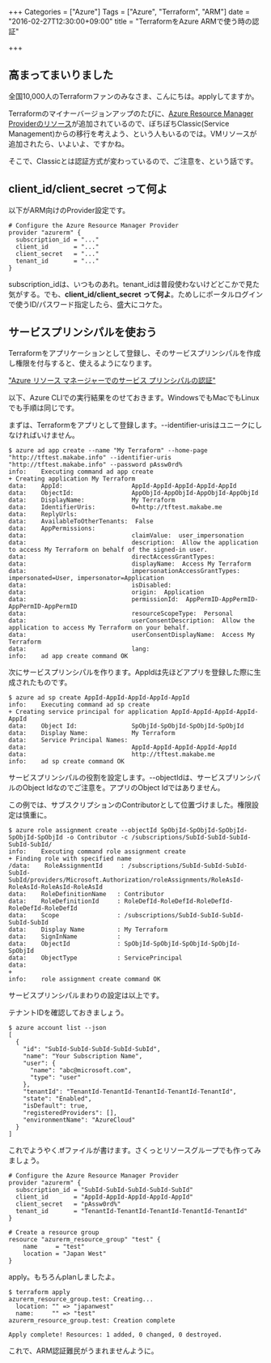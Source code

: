 +++
Categories = ["Azure"]
Tags = ["Azure", "Terraform", "ARM"]
date = "2016-02-27T12:30:00+09:00"
title = "TerraformをAzure ARMで使う時の認証"

+++

## 高まってまいりました
全国10,000人のTerraformファンのみなさま、こんにちは。applyしてますか。

Terraformのマイナーバージョンアップのたびに、[Azure Resource Manager Providerのリソース](https://www.terraform.io/docs/providers/azurerm/index.html)が追加されているので、ぼちぼちClassic(Service Management)からの移行を考えよう、という人もいるのでは。VMリソースが追加されたら、いよいよ、ですかね。

そこで、Classicとは認証方式が変わっているので、ご注意を、という話です。

## client_id/client_secret って何よ
以下がARM向けのProvider設定です。

    # Configure the Azure Resource Manager Provider
    provider "azurerm" {
      subscription_id = "..."
      client_id       = "..."
      client_secret   = "..."
      tenant_id       = "..."
    }
    

subscription_idは、いつものあれ。tenant_idは普段使わないけどどこかで見た気がする。でも、**client_id/client_secret って何よ**。ためしにポータルログインで使うID/パスワード指定したら、盛大にコケた。

## サービスプリンシパルを使おう
Terraformをアプリケーションとして登録し、そのサービスプリンシパルを作成し権限を付与すると、使えるようになります。

["Azure リソース マネージャーでのサービス プリンシパルの認証"](https://azure.microsoft.com/ja-jp/documentation/articles/resource-group-authenticate-service-principal/#--azure-cli)

以下、Azure CLIでの実行結果をのせておきます。WindowsでもMacでもLinuxでも手順は同じです。

まずは、Terraformをアプリとして登録します。--identifier-urisはユニークにしなければいけません。

    $ azure ad app create --name "My Terraform" --home-page "http://tftest.makabe.info" --identifier-uris "http://tftest.makabe.info" --password pAssw0rd%
    info:    Executing command ad app create
    + Creating application My Terraform
    data:    AppId:                   AppId-AppId-AppId-AppId-AppId
    data:    ObjectId:                AppObjId-AppObjId-AppObjId-AppObjId
    data:    DisplayName:             My Terraform
    data:    IdentifierUris:          0=http://tftest.makabe.me
    data:    ReplyUrls:
    data:    AvailableToOtherTenants:  False
    data:    AppPermissions:
    data:                             claimValue:  user_impersonation
    data:                             description:  Allow the application to access My Terraform on behalf of the signed-in user.
    data:                             directAccessGrantTypes:
    data:                             displayName:  Access My Terraform
    data:                             impersonationAccessGrantTypes:  impersonated=User, impersonator=Application
    data:                             isDisabled:
    data:                             origin:  Application
    data:                             permissionId:  AppPermID-AppPermID-AppPermID-AppPermID
    data:                             resourceScopeType:  Personal
    data:                             userConsentDescription:  Allow the application to access My Terraform on your behalf.
    data:                             userConsentDisplayName:  Access My Terraform
    data:                             lang:
    info:    ad app create command OK

次にサービスプリンシパルを作ります。AppIdは先ほどアプリを登録した際に生成されたものです。

    $ azure ad sp create AppId-AppId-AppId-AppId-AppId
    info:    Executing command ad sp create
    + Creating service principal for application AppId-AppId-AppId-AppId-AppId
    data:    Object Id:               SpObjId-SpObjId-SpObjId-SpObjId
    data:    Display Name:            My Terraform
    data:    Service Principal Names:
    data:                             AppId-AppId-AppId-AppId-AppId
    data:                             http://tftest.makabe.me
    info:    ad sp create command OK
    
サービスプリンシパルの役割を設定します。--objectIdは、サービスプリンシパルのObject Idなのでご注意を。アプリのObject Idではありません。

この例では、サブスクリプションのContributorとして位置づけました。権限設定は慎重に。

    $ azure role assignment create --objectId SpObjId-SpObjId-SpObjId-SpObjId-SpObjId -o Contributor -c /subscriptions/SubId-SubId-SubId-SubId-SubId/
    info:    Executing command role assignment create
    + Finding role with specified name
    /data:    RoleAssignmentId     : /subscriptions/SubId-SubId-SubId-SubId-SubId/providers/Microsoft.Authorization/roleAssignments/RoleAsId-RoleAsId-RoleAsId-RoleAsId
    data:    RoleDefinitionName   : Contributor
    data:    RoleDefinitionId     : RoleDefId-RoleDefId-RoleDefId-RoleDefId-RoleDefId
    data:    Scope                : /subscriptions/SubId-SubId-SubId-SubId-SubId
    data:    Display Name         : My Terraform
    data:    SignInName           :
    data:    ObjectId             : SpObjId-SpObjId-SpObjId-SpObjId-SpObjId
    data:    ObjectType           : ServicePrincipal
    data:
    +
    info:    role assignment create command OK
    
サービスプリンシパルまわりの設定は以上です。

テナントIDを確認しておきましょう。

    $ azure account list --json
    [
      {
        "id": "SubId-SubId-SubId-SubId-SubId",
        "name": "Your Subscription Name",
        "user": {
          "name": "abc@microsoft.com",
          "type": "user"
        },
        "tenantId": "TenantId-TenantId-TenantId-TenantId-TenantId",
        "state": "Enabled",
        "isDefault": true,
        "registeredProviders": [],
        "environmentName": "AzureCloud"
      }
    ]
    
 これでようやく.tfファイルが書けます。さくっとリソースグループでも作ってみましょう。
 
    # Configure the Azure Resource Manager Provider
    provider "azurerm" {
      subscription_id = "SubId-SubId-SubId-SubId-SubId"
      client_id       = "AppId-AppId-AppId-AppId-AppId"
      client_secret   = "pAssw0rd%"
      tenant_id       = "TenantId-TenantId-TenantId-TenantId-TenantId"
    }
    
    # Create a resource group
    resource "azurerm_resource_group" "test" {
        name     = "test"
        location = "Japan West"
    }
    
apply。もちろんplanしましたよ。

    $ terraform apply
    azurerm_resource_group.test: Creating...
      location: "" => "japanwest"
      name:     "" => "test"
    azurerm_resource_group.test: Creation complete
    
    Apply complete! Resources: 1 added, 0 changed, 0 destroyed.  
    
これで、ARM認証難民がうまれませんように。
